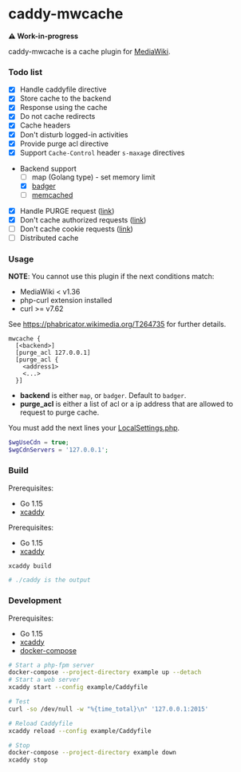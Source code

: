 # caddy-mwcache

**⚠️ Work-in-progress**

caddy-mwcache is a cache plugin for [MediaWiki].

### Todo list

- [x] Handle caddyfile directive
- [x] Store cache to the backend
- [x] Response using the cache
- [x] Do not cache redirects
- [x] Cache headers
- [x] Don't disturb logged-in activities
- [x] Provide purge acl directive
- [x] Support `Cache-Control` header `s-maxage` directives
- Backend support
  - [ ] map (Golang type) - set memory limit
  - [x] [badger](https://github.com/dgraph-io/badger)
  - [ ] [memcached](https://memcached.org/)
- [x] Handle PURGE request ([link](https://www.mediawiki.org/wiki/Manual:$wgCdnServers))
- [x] Don't cache authorized requests ([link](https://github.com/wikimedia/puppet/blob/120dff458fea24318bbcb31b457b5b7d113e66a9/modules/varnish/templates/misc-frontend.inc.vcl.erb#L36-L39))
- [ ] Don't cache cookie requests ([link](https://github.com/wikimedia/puppet/blob/120dff458fea24318bbcb31b457b5b7d113e66a9/modules/varnish/templates/misc-frontend.inc.vcl.erb#L41-L49))
- [ ] Distributed cache

### Usage

**NOTE**: You cannot use this plugin if the next conditions match:

- MediaWiki < v1.36
- php-curl extension installed
- curl >= v7.62

See https://phabricator.wikimedia.org/T264735 for further details.

```caddyfile
mwcache {
  [<backend>]
  [purge_acl 127.0.0.1]
  [purge_acl {
    <address1>
    <...>
  }]
```

- **backend** is either `map`, or `badger`. Default to `badger`.
- **purge_acl** is either a list of acl or a ip address that are allowed to request to purge cache.

You must add the next lines your [LocalSettings.php].

```php
$wgUseCdn = true;
$wgCdnServers = '127.0.0.1';
```

### Build

Prerequisites:

- Go 1.15
- [xcaddy]

Prerequisites:

- Go 1.15
- [xcaddy]

```bash
xcaddy build

# ./caddy is the output
```

### Development

Prerequisites:

- Go 1.15
- [xcaddy]
- [docker-compose]

```bash
# Start a php-fpm server
docker-compose --project-directory example up --detach
# Start a web server
xcaddy start --config example/Caddyfile

# Test
curl -so /dev/null -w "%{time_total}\n" '127.0.0.1:2015'

# Reload Caddyfile
xcaddy reload --config example/Caddyfile

# Stop
docker-compose --project-directory example down
xcaddy stop
```

[mediawiki]: https://www.mediawiki.org
[xcaddy]: https://github.com/caddyserver/xcaddy
[docker-compose]: https://docs.docker.com/compose/
[localsettings.php]: https://www.mediawiki.org/wiki/Manual:LocalSettings.php
